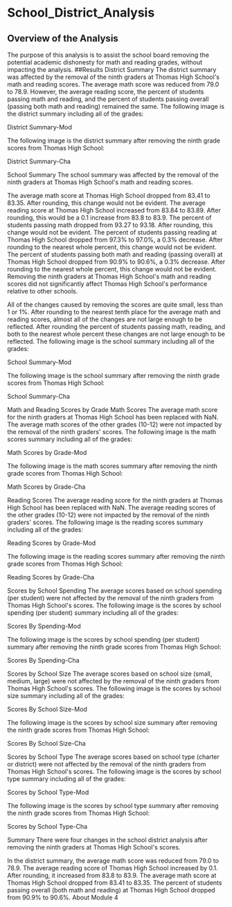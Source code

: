 # School_District_Analysis
## Overview of the Analysis

The purpose of this analysis is to assist the school board removing the potential academic dishonesty for math and reading grades, without impacting the analysis.
##Results
District Summary
The district summary was affected by the removal of the ninth graders at Thomas High School's math and reading scores.
The average math score was reduced from 79.0 to 78.9.
However, the average reading score, the percent of students passing math and reading, and the percent of students passing overall (passing both math and reading) remained the same.
The following image is the district summary including all of the grades:

District Summary-Mod

The following image is the district summary after removing the ninth grade scores from Thomas High School:

District Summary-Cha

School Summary
The school summary was affected by the removal of the ninth graders at Thomas High School's math and reading scores.

The average math score at Thomas High School dropped from 83.41 to 83.35. After rounding, this change would not be evident.
The average reading score at Thomas High School increased from 83.84 to 83.89. After rounding, this would be a 0.1 increase from 83.8 to 83.9.
The percent of students passing math dropped from 93.27 to 93.18. After rounding, this change would not be evident.
The percent of students passing reading at Thomas High School dropped from 97.3% to 97.0%, a 0.3% decrease. After rounding to the nearest whole percent, this change would not be evident.
The percent of students passing both math and reading (passing overall) at Thomas High School dropped from 90.9% to 90.6%, a 0.3% decrease. After rounding to the nearest whole percent, this change would not be evident.
Removing the ninth graders at Thomas High School's math and reading scores did not significantly affect Thomas High School's performance relative to other schools.

All of the changes caused by removing the scores are quite small, less than 1 or 1%.
After rounding to the nearest tenth place for the average math and reading scores, almost all of the changes are not large enough to be reflected.
After rounding the percent of students passing math, reading, and both to the nearest whole percent these changes are not large enough to be reflected.
The following image is the school summary including all of the grades:

School Summary-Mod

The following image is the school summary after removing the ninth grade scores from Thomas High School:

School Summary-Cha

Math and Reading Scores by Grade
Math Scores
The average math score for the ninth graders at Thomas High School has been replaced with NaN. The average math scores of the other grades (10-12) were not impacted by the removal of the ninth graders' scores.
The following image is the math scores summary including all of the grades:

Math Scores by Grade-Mod

The following image is the math scores summary after removing the ninth grade scores from Thomas High School:

Math Scores by Grade-Cha

Reading Scores
The average reading score for the ninth graders at Thomas High School has been replaced with NaN. The average reading scores of the other grades (10-12) were not impacted by the removal of the ninth graders' scores.
The following image is the reading scores summary including all of the grades:

Reading Scores by Grade-Mod

The following image is the reading scores summary after removing the ninth grade scores from Thomas High School:

Reading Scores by Grade-Cha

Scores by School Spending
The average scores based on school spending (per student) were not affected by the removal of the ninth graders from Thomas High School's scores.
The following image is the scores by school spending (per student) summary including all of the grades:

Scores By Spending-Mod

The following image is the scores by school spending (per student) summary after removing the ninth grade scores from Thomas High School:

Scores By Spending-Cha

Scores by School Size
The average scores based on school size (small, medium, large) were not affected by the removal of the ninth graders from Thomas High School's scores.
The following image is the scores by school size summary including all of the grades:

Scores By School Size-Mod

The following image is the scores by school size summary after removing the ninth grade scores from Thomas High School:

Scores By School Size-Cha

Scores by School Type
The average scores based on school type (charter or district) were not affected by the removal of the ninth graders from Thomas High School's scores.
The following image is the scores by school type summary including all of the grades:

Scores by School Type-Mod

The following image is the scores by school type summary after removing the ninth grade scores from Thomas High School:

Scores by School Type-Cha

Summary
There were four changes in the school district analysis after removing the ninth graders at Thomas High School's scores.

In the district summary, the average math score was reduced from 79.0 to 78.9.
The average reading score of Thomas High School increased by 0.1. After rounding, it increased from 83.8 to 83.9.
The average math score at Thomas High School dropped from 83.41 to 83.35.
The percent of students passing overall (both math and reading) at Thomas High School dropped from 90.9% to 90.6%.
About
Module 4




